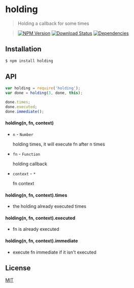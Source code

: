 holding
=========

>Holding a callback for some times

>[![NPM Version][npm-image]][npm-url]
>[![Download Status][download-image]][npm-url]
>[![Dependencies][david-image]][david-url]

## Installation

```bash
$ npm install holding
```

## API

```js
var holding = require('holding');
var done = holding(3, done, this);

done.times;
done.executed;
done.immediate();
```

#### holding(n, fn, context)
- ```n``` - ```Number```

  holding times, it will execute fn after n times

- ```fn``` - ```Function```

  holding callback

- ```context``` - ```*```

  fn context

#### holding(n, fn, context).times
- the holding already executed times

#### holding(n, fn, context).executed
- fn  is already executed

#### holding(n, fn, context).immediate
- execute fn immediate if it isn't executed

## License

[MIT](LICENSE)

[david-image]: http://img.shields.io/david/nuintun/holding.svg?style=flat-square
[david-url]: https://david-dm.org/nuintun/holding
[npm-image]: http://img.shields.io/npm/v/holding.svg?style=flat-square
[npm-url]: https://www.npmjs.org/package/holding
[download-image]: http://img.shields.io/npm/dm/holding.svg?style=flat-square

